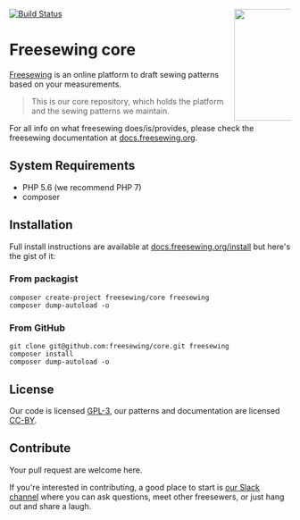 <a href="https://docs/freesewing.org/"><img src="https://docs.freesewing.org/img/logo-black.svg" align="right" width=200 style="max-width: 20%;" /></a>
[![Build Status](https://travis-ci.org/freesewing/core.svg?branch=master)](https://travis-ci.org/freesewing/core)

# Freesewing core
[Freesewing](https://freesewing.org/) is an online platform to draft sewing patterns based on your measurements.

> This is our core repository, which holds the platform and the sewing patterns we maintain.

For all info on what freesewing does/is/provides, please check the freesewing documentation at [docs.freesewing.org](https://docs.freesewing.org).

## System Requirements
* PHP 5.6 (we recommend PHP 7)
* composer

## Installation

Full install instructions are available at [docs.freesewing.org/install](https://docs.freesewing.org/install)
but here's the gist of it:

### From packagist
```
composer create-project freesewing/core freesewing
composer dump-autoload -o
```

### From GitHub
```
git clone git@github.com:freesewing/core.git freesewing
composer install
composer dump-autoload -o
```

## License
Our code is licensed [GPL-3](https://www.gnu.org/licenses/gpl-3.0.en.html), 
our patterns and documentation are licensed [CC-BY](https://creativecommons.org/licenses/by/4.0/).

## Contribute

Your pull request are welcome here. 

If you're interested in contributing, a good place to start is 
[our Slack channel](https://docs.freesewing.org/slack/) 
where you can ask questions, meet other freesewers, 
or just hang out and share a laugh.

